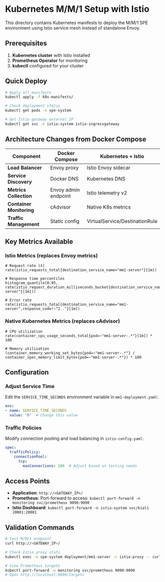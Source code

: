 # Kubernetes M/M/1 Setup with Istio

This directory contains Kubernetes manifests to deploy the M/M/1 SPE environment using Istio service mesh instead of standalone Envoy.

## Prerequisites

1. **Kubernetes cluster** with Istio installed
2. **Prometheus Operator** for monitoring
3. **kubectl** configured for your cluster

## Quick Deploy

```bash
# Apply all manifests
kubectl apply -f k8s-manifests/

# Check deployment status
kubectl get pods -n spe-system

# Get Istio gateway external IP
kubectl get svc -n istio-system istio-ingressgateway
```

## Architecture Changes from Docker Compose

| Component | Docker Compose | Kubernetes + Istio |
|-----------|----------------|-------------------|
| **Load Balancer** | Envoy proxy | Istio Envoy sidecar |
| **Service Discovery** | Docker DNS | Kubernetes DNS |
| **Metrics Collection** | Envoy admin endpoint | Istio telemetry v2 |
| **Container Monitoring** | cAdvisor | Native K8s metrics |
| **Traffic Management** | Static config | VirtualService/DestinationRule |

## Key Metrics Available

### Istio Metrics (replaces Envoy metrics)
```promql
# Request rate (λ)
rate(istio_requests_total{destination_service_name="mm1-server"}[1m])

# Response time percentiles
histogram_quantile(0.95, rate(istio_request_duration_milliseconds_bucket{destination_service_name="mm1-server"}[1m]))

# Error rate
rate(istio_requests_total{destination_service_name="mm1-server",response_code!~"2.."}[1m])
```

### Native Kubernetes Metrics (replaces cAdvisor)
```promql
# CPU utilization
rate(container_cpu_usage_seconds_total{pod=~"mm1-server-.*"}[1m]) * 100

# Memory utilization
(container_memory_working_set_bytes{pod=~"mm1-server-.*"} / container_spec_memory_limit_bytes{pod=~"mm1-server-.*"}) * 100
```

## Configuration

### Adjust Service Time
Edit the `SERVICE_TIME_SECONDS` environment variable in `mm1-deployment.yaml`:

```yaml
env:
- name: SERVICE_TIME_SECONDS
  value: "6"  # Change this value
```

### Traffic Policies
Modify connection pooling and load balancing in `istio-config.yaml`:

```yaml
spec:
  trafficPolicy:
    connectionPool:
      tcp:
        maxConnections: 100  # Adjust based on testing needs
```

## Access Points

- **Application**: `http://<GATEWAY_IP>/`
- **Prometheus**: Port-forward to access: `kubectl port-forward -n monitoring svc/prometheus 9090:9090`
- **Istio Dashboard**: `kubectl port-forward -n istio-system svc/kiali 20001:20001`

## Validation Commands

```bash
# Test M/M/1 endpoint
curl http://<GATEWAY_IP>/

# Check Istio proxy stats
kubectl exec -n spe-system deployment/mm1-server -c istio-proxy -- curl localhost:15000/stats

# View Prometheus targets
kubectl port-forward -n monitoring svc/prometheus 9090:9090
# Open http://localhost:9090/targets
```